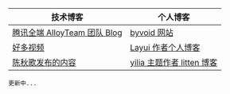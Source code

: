 |技术博客|个人博客|
|---|---|
|[腾讯全端 AlloyTeam 团队 Blog](http://www.alloyteam.com/)|[byvoid 网站](https://www.byvoid.com/zhs/blog/list)|
|[好多视频](http://haoduoshipin.com/)|[Layui 作者个人博客](http://sentsin.com/)|
|[陈秋歌发布的内容](http://geek.csdn.net/user/publishlist/chenqiuge1984)|[yilia 主题作者 litten 博客](http://litten.me/)|

```
更新中...
```